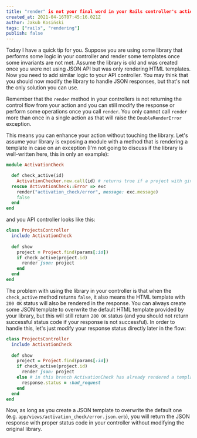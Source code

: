 ```yaml
---
title: "render" is not your final word in your Rails controller's action
created_at: 2021-04-16T07:45:16.021Z
author: Jakub Kosiński
tags: ["rails", "rendering"]
publish: false
---
```


Today I have a quick tip for you. Suppose you are using some library that performs some logic in your controller and render some templates once some invariants are not met. 
Assume the library is old and was created once you were not using JSON API but was only rendering HTML templates.
Now you need to add similar logic to your API controller. You may think that you should now modify the library to handle JSON responses, but that's not the only solution you can use.

Remember that the `render` method in your controllers is not returning the control flow from your action and you can still modify the response or perform some operations once you call `render`. 
You only cannot call `render` more than once in a single action as that will raise the `DoubleRenderError` exception.

This means you can enhance your action without touching the library. Let's assume your library is exposing a module with a method that is rendering a template in case on an exception (I'm not going to discuss if the library is well-written here, this in only an example):

```ruby
module ActivationCheck

  def check_active(id)
    ActivationChecker.new.call(id) # returns true if a project with given id is active, raises an error otherwise
  rescue ActivationCheck::Error => exc
    render("activation_check/error", message: exc.message)
    false
  end
end
```

and you API controller looks like this:

```ruby
class ProjectsController
  include ActivationCheck
  
  def show
    project = Project.find(params[:id])
    if check_active(project.id)
      render json: project
    end
  end
end      
```

The problem with using the library in your controller is that when the `check_active` method returns `false`, it also means the HTML template with `200 OK` status will also be rendered in the response. 
You can always create some JSON template to overwrite the default HTML template provided by your library, but this will still return `200 OK` status (and you should not return successful status code if your response is not successful). In order to handle this, let's just modify your response status directly later in the flow:

```ruby
class ProjectsController
  include ActivationCheck
  
  def show
    project = Project.find(params[:id])
    if check_active(project.id)
      render json: project
    else # in this branch ActivationCheck has already rendered a template
      response.status = :bad_request
    end
  end
end      
```

Now, as long as you create a JSON template to overwrite the default one (e.g. `app/views/activation_check/error.json.erb`), you will return the JSON response with proper status code in your controller without modifying the original library.
